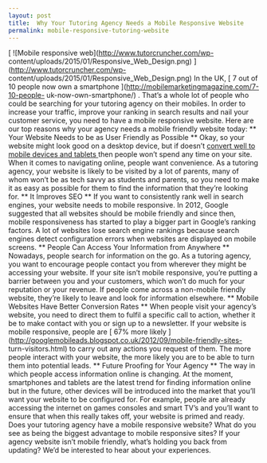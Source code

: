 ```yaml
---
layout: post
title:  Why Your Tutoring Agency Needs a Mobile Responsive Website
permalink: mobile-responsive-tutoring-website
---
```

[ ![Mobile responsive web](http://www.tutorcruncher.com/wp-
content/uploads/2015/01/Responsive_Web_Design.png)
](http://www.tutorcruncher.com/wp-
content/uploads/2015/01/Responsive_Web_Design.png) In the UK, [ 7 out of 10
people now own a smartphone ](http://mobilemarketingmagazine.com/7-10-people-
uk-now-own-smartphone/) . That’s a whole lot of people who could be searching
for your tutoring agency on their mobiles. In order to increase your traffic,
improve your ranking in search results and nail your customer service, you
need to have a mobile responsive website. Here are our top reasons why your
agency needs a mobile friendly website today: ** Your Website Needs to be as
User Friendly as Possible ** Okay, so your website might look good on a
desktop device, but if doesn’t [ convert well to mobile devices and tablets
](http://www.tutorcruncher.com/features/mobile-app/) then people won’t spend
any time on your site. When it comes to navigating online, people want
convenience. As a tutoring agency, your website is likely to be visited by a
lot of parents, many of whom won’t be as tech savvy as students and parents,
so you need to make it as easy as possible for them to find the information
that they’re looking for. ** It Improves SEO ** If you want to consistently
rank well in search engines, your website needs to mobile responsive. In 2012,
Google suggested that all websites should be mobile friendly and since then,
mobile responsiveness has started to play a bigger part in Google’s ranking
factors. A lot of websites lose search engine rankings because search engines
detect configuration errors when websites are displayed on mobile screens. **
People Can Access Your Information from Anywhere ** Nowadays, people search
for information on the go. As a tutoring agency, you want to encourage people
contact you from wherever they might be accessing your website. If your site
isn’t mobile responsive, you’re putting a barrier between you and your
customers, which won’t do much for your reputation or your revenue. If people
come across a non-mobile friendly website, they’re likely to leave and look
for information elsewhere. ** Mobile Websites Have Better Conversion Rates **
When people visit your agency’s website, you need to direct them to fulfil a
specific call to action, whether it be to make contact with you or sign up to
a newsletter. If your website is mobile responsive, people are [ 67% more
likely ](http://googlemobileads.blogspot.co.uk/2012/09/mobile-friendly-sites-
turn-visitors.html) to carry out any actions you request of them. The more
people interact with your website, the more likely you are to be able to turn
them into potential leads. ** Future Proofing for Your Agency ** The way in
which people access information online is changing. At the moment, smartphones
and tablets are the latest trend for finding information online but in the
future, other devices will be introduced into the market that you’ll want your
website to be configured for. For example, people are already accessing the
internet on games consoles and smart TV’s and you’ll want to ensure that when
this really takes off, your website is primed and ready. Does your tutoring
agency have a mobile responsive website? What do you see as being the biggest
advantage to mobile responsive sites? If your agency website isn’t mobile
friendly, what’s holding you back from updating? We’d be interested to hear
about your experiences.
